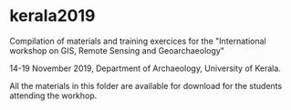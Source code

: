 # kerala2019

Compilation of materials and training exercices for the "International workshop on GIS, Remote Sensing and Geoarchaeology"

14-19 November 2019, Department of Archaeology, University of Kerala.

All the materials in this folder are available for download for the students attending the workhop.
